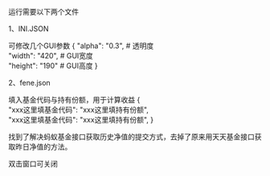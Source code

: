 运行需要以下两个文件

1、INI.JSON
 
可修改几个GUI参数 
{
"alpha": "0.3",  # 透明度   
"width": "420", # GUI宽度   
"height": "190" # GUI高度 
}  

2、fene.json
 
填入基金代码与持有份额，用于计算收益 
{    
"xxx这里填基金代码": "xxx这里填持有份额",   
"xxx这里填基金代码": "xxx这里填持有份额", 
}

找到了解决蚂蚁基金接口获取历史净值的提交方式，去掉了原来用天天基金接口获取昨日净值的方法。

双击窗口可关闭
